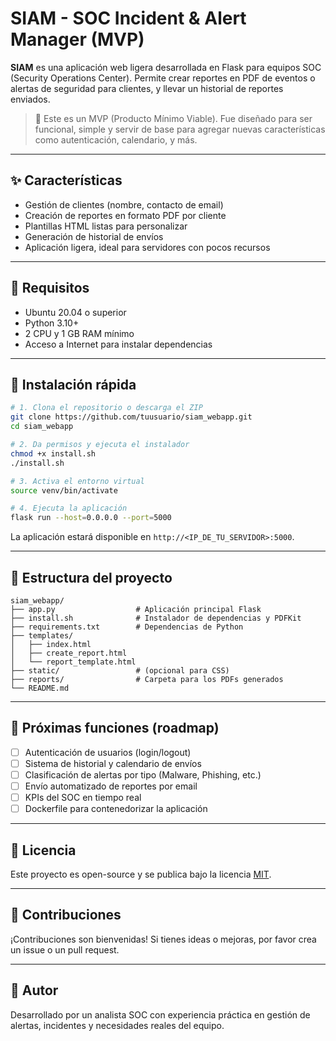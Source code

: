 # SIAM - SOC Incident & Alert Manager (MVP)

**SIAM** es una aplicación web ligera desarrollada en Flask para equipos SOC (Security Operations Center). Permite crear reportes en PDF de eventos o alertas de seguridad para clientes, y llevar un historial de reportes enviados.

> 🧪 Este es un MVP (Producto Mínimo Viable). Fue diseñado para ser funcional, simple y servir de base para agregar nuevas características como autenticación, calendario, y más.

---

## ✨ Características

- Gestión de clientes (nombre, contacto de email)
- Creación de reportes en formato PDF por cliente
- Plantillas HTML listas para personalizar
- Generación de historial de envíos
- Aplicación ligera, ideal para servidores con pocos recursos

---

## 🧰 Requisitos

- Ubuntu 20.04 o superior
- Python 3.10+
- 2 CPU y 1 GB RAM mínimo
- Acceso a Internet para instalar dependencias

---

## 🚀 Instalación rápida

```bash
# 1. Clona el repositorio o descarga el ZIP
git clone https://github.com/tuusuario/siam_webapp.git
cd siam_webapp

# 2. Da permisos y ejecuta el instalador
chmod +x install.sh
./install.sh

# 3. Activa el entorno virtual
source venv/bin/activate

# 4. Ejecuta la aplicación
flask run --host=0.0.0.0 --port=5000
```

La aplicación estará disponible en `http://<IP_DE_TU_SERVIDOR>:5000`.

---

## 📝 Estructura del proyecto

```
siam_webapp/
├── app.py                  # Aplicación principal Flask
├── install.sh              # Instalador de dependencias y PDFKit
├── requirements.txt        # Dependencias de Python
├── templates/
│   ├── index.html
│   ├── create_report.html
│   └── report_template.html
├── static/                 # (opcional para CSS)
├── reports/                # Carpeta para los PDFs generados
└── README.md
```

---

## 🔧 Próximas funciones (roadmap)

- [ ] Autenticación de usuarios (login/logout)
- [ ] Sistema de historial y calendario de envíos
- [ ] Clasificación de alertas por tipo (Malware, Phishing, etc.)
- [ ] Envío automatizado de reportes por email
- [ ] KPIs del SOC en tiempo real
- [ ] Dockerfile para contenedorizar la aplicación

---

## 📖 Licencia

Este proyecto es open-source y se publica bajo la licencia [MIT](LICENSE).

---

## 🤝 Contribuciones

¡Contribuciones son bienvenidas! Si tienes ideas o mejoras, por favor crea un issue o un pull request.

---

## 🙌 Autor

Desarrollado por un analista SOC con experiencia práctica en gestión de alertas, incidentes y necesidades reales del equipo.